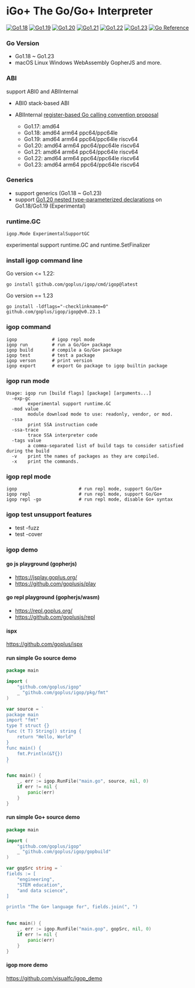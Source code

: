 # iGo+ The Go/Go+ Interpreter

[![Go1.18](https://github.com/goplus/igop/workflows/Go1.18/badge.svg)](https://github.com/goplus/igop/actions/workflows/go118.yml)
[![Go1.19](https://github.com/goplus/igop/workflows/Go1.19/badge.svg)](https://github.com/goplus/igop/actions/workflows/go119.yml)
[![Go1.20](https://github.com/goplus/igop/workflows/Go1.20/badge.svg)](https://github.com/goplus/igop/actions/workflows/go120.yml)
[![Go1.21](https://github.com/goplus/igop/workflows/Go1.21/badge.svg)](https://github.com/goplus/igop/actions/workflows/go121.yml)
[![Go1.22](https://github.com/goplus/igop/workflows/Go1.22/badge.svg)](https://github.com/goplus/igop/actions/workflows/go122.yml)
[![Go1.23](https://github.com/goplus/igop/workflows/Go1.23/badge.svg)](https://github.com/goplus/igop/actions/workflows/go123.yml)
[![Go Reference](https://pkg.go.dev/badge/github.com/goplus/igop.svg)](https://pkg.go.dev/github.com/goplus/igop)


### Go Version

- Go1.18 ~ Go1.23
- macOS Linux Windows  WebAssembly GopherJS and more.

### ABI

support ABI0 and ABIInternal

- ABI0 stack-based ABI
- ABIInternal [register-based Go calling convention proposal](https://golang.org/design/40724-register-calling)

    - Go1.17: amd64
    - Go1.18: amd64 arm64 ppc64/ppc64le
    - Go1.19: amd64 arm64 ppc64/ppc64le riscv64
    - Go1.20: amd64 arm64 ppc64/ppc64le riscv64
    - Go1.21: amd64 arm64 ppc64/ppc64le riscv64
    - Go1.22: amd64 arm64 ppc64/ppc64le riscv64
    - Go1.23: amd64 arm64 ppc64/ppc64le riscv64

### Generics

- support generics (Go1.18 ~ Go1.23)
- support [Go1.20 nested type-parameterized declarations](https://github.com/golang/go/blob/master/test/typeparam/nested.go) on Go1.18/Go1.19 (Experimental)

### runtime.GC

`igop.Mode ExperimentalSupportGC`

experimental support runtime.GC and runtime.SetFinalizer

### install igop command line

Go version <= 1.22:

```shell
go install github.com/goplus/igop/cmd/igop@latest
```

Go version == 1.23
```
go install -ldflags="-checklinkname=0" github.com/goplus/igop/igop@v0.23.1
```

### igop command

```
igop             # igop repl mode
igop run         # run a Go/Go+ package
igop build       # compile a Go/Go+ package
igop test        # test a package
igop verson      # print version
igop export      # export Go package to igop builtin package
```

### igop run mode
```
Usage: igop run [build flags] [package] [arguments...]
  -exp-gc
    	experimental support runtime.GC
  -mod value
    	module download mode to use: readonly, vendor, or mod.
  -ssa
    	print SSA instruction code
  -ssa-trace
    	trace SSA interpreter code
  -tags value
    	a comma-separated list of build tags to consider satisfied during the build
  -v	print the names of packages as they are compiled.
  -x	print the commands.
```

### igop repl mode

```shell
igop                       # run repl mode, support Go/Go+
igop repl                  # run repl mode, support Go/Go+
igop repl -go              # run repl mode, disable Go+ syntax
```

### igop test unsupport features

- test -fuzz
- test -cover

### igop demo

#### go js playground (gopherjs)

- <https://jsplay.goplus.org/>
- <https://github.com/goplusjs/play>

#### go repl playground (gopherjs/wasm)

- <https://repl.goplus.org/>
- <https://github.com/goplusjs/repl>

#### ispx

<https://github.com/goplus/ispx>

#### run simple Go source demo

```go
package main

import (
	"github.com/goplus/igop"
	_ "github.com/goplus/igop/pkg/fmt"
)

var source = `
package main
import "fmt"
type T struct {}
func (t T) String() string {
	return "Hello, World"
}
func main() {
	fmt.Println(&T{})
}
`

func main() {
	_, err := igop.RunFile("main.go", source, nil, 0)
	if err != nil {
		panic(err)
	}
}
```

#### run simple Go+ source demo

```go
package main

import (
	"github.com/goplus/igop"
	_ "github.com/goplus/igop/gopbuild"
)

var gopSrc string = `
fields := [
	"engineering",
	"STEM education", 
	"and data science",
]

println "The Go+ language for", fields.join(", ")
`

func main() {
	_, err := igop.RunFile("main.gop", gopSrc, nil, 0)
	if err != nil {
		panic(err)
	}
}
```

#### igop more demo

<https://github.com/visualfc/igop_demo>
